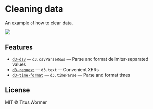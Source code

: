 # Cleaning data

An example of how to clean data.

[![][cover]][url]

## Features

*   [`d3-dsv`](https://github.com/d3/d3-dsv#api-reference)
    — `d3.csvParseRows`
    — Parse and format delimiter-separated values
*   [`d3-request`](https://github.com/d3/d3-request)
    — `d3.text`
    — Convenient XHRs
*   [`d3-time-format`](https://github.com/d3/d3-time-format#api-reference)
    — `d3.timeParse`
    — Parse and format times

## License

MIT © Titus Wormer

[block]: http://bl.ocks.org/hunzy/9929724

[author]: https://github.com/hunzy

[ee]: https://bl.ocks.org/mbostock/248bac3b8e354a9103c4

[mb]: https://github.com/mbostock

[cover]: preview.png

[url]: https://cmda-fe3.github.io/course-17-18/class-3/ease
